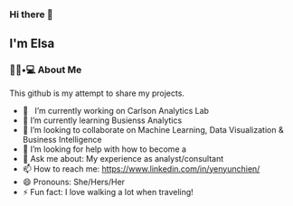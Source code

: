 ### Hi there 👋<h2> I'm Elsa</h2>

<h3> 👨🏻•💻 About Me </h3>

<!--
**elsa1998/elsa1998** is a ✨ _special_ ✨ repository because its `README.md` (this file) appears on your GitHub profile.
![Anurag's GitHub stats](https://github-readme-stats.vercel.app/api?elsa1998=anuraghazra&show_icons=true&theme=radical)

- 🤔 &nbsp; Exploring new technologies and developing software solutions and quick hacks.

- 🎓 &nbsp; Studying Business Analytics & Decision information at University of Minnesota.

- 🌱 &nbsp; Learning about Predictive modeling, Visualization.

- ✍️ &nbsp; Pursuing data scientist as hobbies/side hustles.

<h3>🛠 Tech Stack</h3>

- 💻 &nbsp; Python | SQL | R | Tableau | PowerBI

- 🌐 &nbsp; Market Intelligence | Data Science | Business Analytics |
<hr>

<!--




--> This github is my attempt to share my projects.

- 🔭 &nbsp; I’m currently working on Carlson Analytics Lab
- 🌱 I’m currently learning Busienss Analytics
- 👯 I’m looking to collaborate on Machine Learning, Data Visualization & Business Intelligence
- 🤔 I’m looking for help with how to become a 
- 💬 Ask me about: My experience as analyst/consultant
- 📫 How to reach me: https://www.linkedin.com/in/yenyunchien/
- 😄 Pronouns: She/Hers/Her
- ⚡ Fun fact: I love walking a lot when traveling!

